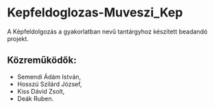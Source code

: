 Kepfeldoglozas-Muveszi_Kep
============================

A Képfeldolgozás a gyakorlatban nevű tantárgyhoz készített beadandó projekt.

Közreműködők:
-------------

  * Semendi Ádám István,
  * Hosszú Szilárd József,
  * Kiss Dávid Zsolt,
  * Deák Ruben.
